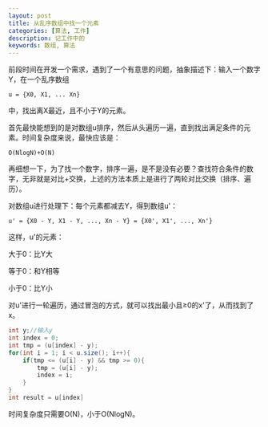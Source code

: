```yaml
---
layout: post
title: 从乱序数组中找一个元素
categories: [算法, 工作]
description: 记工作中的
keywords: 数组, 算法
---
```


前段时间在开发一个需求，遇到了一个有意思的问题，抽象描述下：输入一个数字Y，在一个乱序数组
```
u = {X0, X1, ... Xn}
```
中，找出离X最近，且不小于Y的元素。

首先最快能想到的是对数组u排序，然后从头遍历一遍，直到找出满足条件的元素。时间复杂度来说，最快应该是：
```
O(NlogN)+O(N)
```

再细想一下，为了找一个数字，排序一遍，是不是没有必要？查找符合条件的数字，无非就是对比+交换，上述的方法本质上是进行了两轮对比交换（排序、遍历）。


对数组u进行处理下：每个元素都减去Y，得到数组u'：
```
u' = {X0 - Y, X1 - Y, ..., Xn - Y} = {X0', X1', ..., Xn'}
```
这样，u'的元素：

大于0：比Y大

等于0：和Y相等

小于0：比Y小

对u'进行一轮遍历，通过冒泡的方式，就可以找出最小且≥0的x'了，从而找到了x。
```java
int y;//输入y
int index = 0;
int tmp = (u[index] - y);
for(int i = 1; i < u.size(); i++){
    if(tmp <= (u[i] - y) && tmp >= 0){
        tmp = (u[i] - y);
        index = i;
    }
}
int result = u[index]
```
时间复杂度只需要O(N)，小于O(NlogN)。
